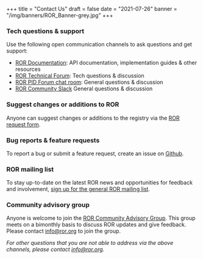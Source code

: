 +++
title = "Contact Us"
draft = false
date = "2021-07-26"
banner = "/img/banners/ROR_Banner-grey.jpg"
+++

### Tech questions & support
Use the following open communication channels to ask questions and get support:

- [ROR Documentation](https://ror.readme.io): API documentation, implementation guides & other resources
- [ROR Technical Forum](https://groups.google.com/a/ror.org/g/ror-tech): Tech questions & discussion
- [ROR PID Forum chat room](https://pidforum.org/c/ror-chat-room/16): General questions & discussion
- [ROR Community Slack](https://tinyurl.com/ror-slack) General questions & discussion

### Suggest changes or additions to ROR

Anyone can suggest changes or additions to the registry via the [ROR request form](https://curation-request.ror.org).

### Bug reports & feature requests

To report a bug or submit a feature request, create an issue on [Github](https://github.com/ror-community/ror-roadmap/issues).

### ROR mailing list

To stay up-to-date on the latest ROR news and opportunities for feedback and involvement, [sign up for the general ROR mailing list](http://eepurl.com/gjkT9H).

### Community advisory group

Anyone is welcome to join the [ROR Community Advisory Group](https://ror.org/supporters#ror-community-advisors). This group meets on a bimonthly basis to discuss ROR updates and give feedback. Please contact [info@ror.org](mailto:info@ror.org) to join the group.

_For other questions that you are not able to address via the above channels, please contact [info@ror.org](mailto:info@ror.org)._
